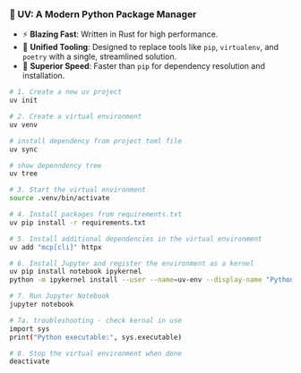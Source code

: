 ### 🌟 UV: A Modern Python Package Manager

- ⚡ **Blazing Fast**: Written in Rust for high performance.
- 🧰 **Unified Tooling**: Designed to replace tools like `pip`, `virtualenv`, and `poetry` with a single, streamlined solution.
- 🚀 **Superior Speed**: Faster than `pip` for dependency resolution and installation.

```bash
# 1. Create a new uv project
uv init

# 2. Create a virtual environment
uv venv

# install dependency from project toml file
uv sync

# show depenndency tree
uv tree

# 3. Start the virtual environment
source .venv/bin/activate

# 4. Install packages from requirements.txt
uv pip install -r requirements.txt

# 5. Install additional dependencies in the virtual environment
uv add "mcp[cli]" httpx

# 6. Install Jupyter and register the environment as a kernel
uv pip install notebook ipykernel
python -m ipykernel install --user --name=uv-env --display-name "Python (uv-env)"

# 7. Run Jupyter Notebook
jupyter notebook

# 7a. troubleshooting - check kernal in use
import sys
print("Python executable:", sys.executable)

# 8. Stop the virtual environment when done
deactivate

```
